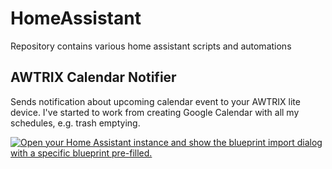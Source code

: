 # HomeAssistant

Repository contains various home assistant scripts and automations

## AWTRIX Calendar Notifier

Sends notification about upcoming calendar event to your AWTRIX lite device. I've started to work from creating Google Calendar with all my schedules, e.g. trash emptying.

[![Open your Home Assistant instance and show the blueprint import dialog with a specific blueprint pre-filled.](https://my.home-assistant.io/badges/blueprint_import.svg)](https://my.home-assistant.io/redirect/blueprint_import/?blueprint_url=https%3A%2F%2Fraw.githubusercontent.com%2FBrunas%2FHomeAssistant%2Fmaster%2Fblueprints%2Fautomation%2Fawtrix_calendar_notifier.yaml)

